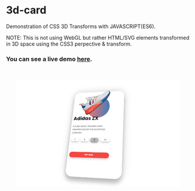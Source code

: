 3d-card
==========

Demonstration of CSS 3D Transforms with JAVASCRIPT(ES6).

NOTE: This is not using WebGL but rather HTML/SVG elements transformed in 3D space using the CSS3 perpective & transform.

### You can see a live demo [here](https://ab-3d-card.netlify.app/).

<br><div style="text-align:center;">
  <a href="http://projects.delimited.io/experiments/d3-threejs" target="\_parent"><img src="./images/readme-img.png" alt="d3 threejs" style="width:450px;"/></a>
</div>



